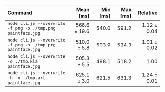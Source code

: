 | Command | Mean [ms] | Min [ms] | Max [ms] | Relative |
|:---|---:|---:|---:|---:|
| `node cli.js --overwrite -f png -o ./tmp.png paintface.jpg` | 566.6 ± 19.6 | 540.0 | 591.2 | 1.12 ± 0.04 |
| `node cli.js --overwrite -f prg -o ./tmp.prg paintface.jpg` | 510.0 ± 5.8 | 503.9 | 524.3 | 1.01 ± 0.02 |
| `node cli.js --overwrite -o ./tmp.kla paintface.jpg` | 505.3 ± 5.5 | 498.1 | 518.2 | 1.00 |
| `node cli.js --overwrite -h -o ./tmp.art paintface.jpg` | 625.1 ± 3.0 | 621.5 | 631.3 | 1.24 ± 0.01 |
